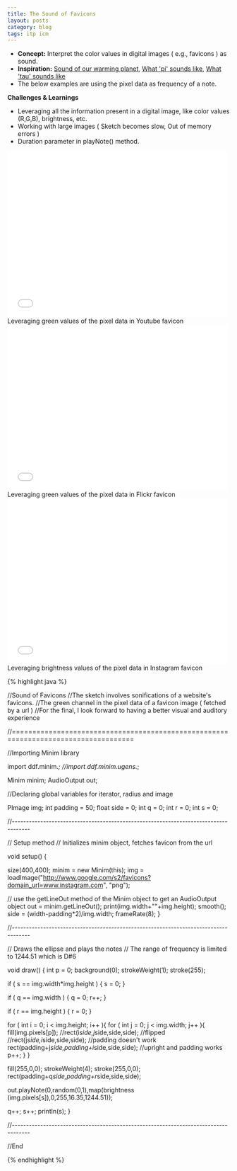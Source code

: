 ```yaml
---
title: The Sound of Favicons
layout: posts
category: blog
tags: itp icm
---
```


* **Concept:** Interpret the color values in digital images ( e.g., favicons ) as sound.
* **Inspiration:** [Sound of our warming planet](https://vimeo.com/69122809), [What 'pi' sounds like](http://www.youtube.com/watch?v=YOQb_mtkEEE), [What 'tau' sounds like](http://www.youtube.com/watch?v=3174T-3-59Q)
* The below examples are using the pixel data as frequency of a note.

**Challenges & Learnings**

* Leveraging all the information present in a digital image, like color values (R,G,B), brightness, etc.
* Working with large images ( Sketch becomes slow, Out of memory errors )
* Duration parameter in playNote() method.

<iframe src="//player.vimeo.com/video/81785796" width="500" height="375" frameborder="0" webkitallowfullscreen mozallowfullscreen allowfullscreen></iframe>
Leveraging green values of the pixel data in Youtube favicon

<iframe src="//player.vimeo.com/video/81785824" width="500" height="375" frameborder="0" webkitallowfullscreen mozallowfullscreen allowfullscreen></iframe>
Leveraging green values of the pixel data in Flickr favicon

<iframe src="//player.vimeo.com/video/81785837" width="500" height="375" frameborder="0" webkitallowfullscreen mozallowfullscreen allowfullscreen></iframe>
Leveraging brightness values of the pixel data in Instagram favicon


{% highlight java %}

//Sound of Favicons
//The sketch involves sonifications of a website's favicons.
//The green channel in the pixel data of a favicon image ( fetched by a url )
//For the final, I look forward to having a better visual and auditory experience

//====================================================================================

//Importing Minim library

import ddf.minim.*;
//import ddf.minim.ugens.*;

Minim minim;
AudioOutput out;

//Declaring global variables for iterator, radius and image

PImage img;
int padding = 50;
float side = 0;
int q = 0;
int r = 0;
int s = 0;

//------------------------------------------------------------------------------------

// Setup method 
// Initializes minim object, fetches favicon from the url

void setup() {
  
  size(400,400);
  minim = new Minim(this);
  img = loadImage("http://www.google.com/s2/favicons?domain_url=www.instagram.com", "png");
  
  // use the getLineOut method of the Minim object to get an AudioOutput object
  out = minim.getLineOut();
  print(img.width+""+img.height);
  smooth();
  side = (width-padding*2)/img.width;
  frameRate(8);
}

//------------------------------------------------------------------------------------

// Draws the ellipse and plays the notes
// The range of frequency is limited to 1244.51 which is D#6

void draw() {
  int p = 0;
  background(0);
  strokeWeight(1);
  stroke(255);
  
  if ( s == img.width*img.height ) {
    s = 0;
  }
  
  if ( q == img.width ) {
    q = 0;
    r++;
  }
  
  if ( r == img.height ) {
    r = 0;
  }
  
  for ( int i = 0; i < img.height; i++ ){
    for ( int j = 0; j < img.width; j++ ){
      fill(img.pixels[p]);
      //rect(i*side,j*side,side,side); //flipped
      //rect(j*side,i*side,side,side); //padding doesn't work
      rect(padding+j*side,padding+i*side,side,side); //upright and padding works 
      p++;
    }
  }
  
  fill(255,0,0);
  strokeWeight(4);
  stroke(255,0,0);
  rect(padding+q*side,padding+r*side,side,side);
 
  out.playNote(0,random(0,1),map(brightness (img.pixels[s]),0,255,16.35,1244.51));

  q++;
  s++;
  println(s);
} 

//------------------------------------------------------------------------------------

//End

{% endhighlight %}
